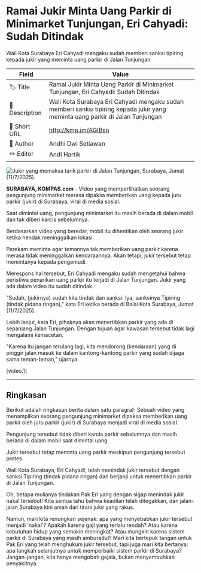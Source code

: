 # Ramai Jukir Minta Uang Parkir di Minimarket Tunjungan, Eri Cahyadi: Sudah Ditindak

Wali Kota Surabaya Eri Cahyadi mengaku sudah memberi sanksi tipiring kepada jukir yang meminta uang parkir di Jalan Tunjungan

| Field         | Value                                                       |
|---------------|-------------------------------------------------------------|
| 🏷️ Title       | Ramai Jukir Minta Uang Parkir di Minimarket Tunjungan, Eri Cahyadi: Sudah Ditindak |
| 📝 Description | Wali Kota Surabaya Eri Cahyadi mengaku sudah memberi sanksi tipiring kepada jukir yang meminta uang parkir di Jalan Tunjungan |
| 🔗 Short URL   | http://kmp.im/AGIBsn |
| 👤 Author      | Andhi Dwi Setiawan |
| ✏️ Editor      | Andi Hartik |

![Jukir yang memaksa tarik parkir di Jalan Tunjungan, Surabaya, Jumat (11/7/2025).](https://asset.kompas.com/crops/dqegGHxV2MEKU_RpIuqTI3I_94U=/0x0:0x0/750x500/data/photo/2025/07/11/68711d24ad88f.jpeg)

**SURABAYA, KOMPAS.com** - Video yang memperlihatkan seorang pengunjung minimarket merasa dipaksa memberikan uang kepada juru parkir (jukir) di Surabaya, viral di media sosial.

Saat dimintai uang, pengunjung minimarket itu masih berada di dalam mobil dan tak diberi karcis sebelumnya.

Berdasarkan video yang beredar, mobil itu dihentikan oleh seorang jukir ketika hendak meninggalkan lokasi.

Perekam meminta agar temannya tak memberikan uang parkir karena merasa tidak meninggalkan kendaraannya. Akan tetapi, jukir tersebut tetap memintanya kepada pengemudi.

Merespons hal tersebut, Eri Cahyadi mengaku sudah mengetahui bahwa peristiwa penarikan uang parkir itu terjadi di Jalan Tunjungan. Jukir yang ada dalam video itu sudah ditindak.

\"Sudah, (jukirnya) sudah kita tindak dan sanksi. Iya, sanksinya Tipiring (tindak pidana ringan),\" kata Eri ketika berada di Balai Kota Surabaya, Jumat (11/7/2025).

Lebih lanjut, kata Eri, pihaknya akan menertibkan parkir yang ada di sepanjang Jalan Tunjungan. Dengan tujuan agar kawasan tersebut tidak lagi mengalami kemacetan.

\"Karena itu jangan terulang lagi, kita mendorong (kendaraan) yang di pinggir jalan masuk ke dalam kantong-kantong parkir yang sudah dijaga sama teman-teman,\" ujarnya.

\[video.1\]  

---
## Ringkasan

Berikut adalah ringkasan berita dalam satu paragraf: Sebuah video yang menampilkan seorang pengunjung minimarket dipaksa memberikan uang parkir oleh juru parkir (jukir) di Surabaya menjadi viral di media sosial.

 Pengunjung tersebut tidak diberi karcis parkir sebelumnya dan masih berada di dalam mobil saat dimintai uang.

 Jukir tersebut tetap meminta uang parkir meskipun pengunjung tersebut protes.

 Wali Kota Surabaya, Eri Cahyadi, telah menindak jukir tersebut dengan sanksi Tipiring (tindak pidana ringan) dan berjanji untuk menertibkan parkir di Jalan Tunjungan.



Oh, betapa mulianya tindakan Pak Eri yang dengan sigap menindak jukir nakal tersebut! Kita semua tahu bahwa keadilan telah ditegakkan, dan jalan-jalan Surabaya kini aman dari tirani jukir yang rakus.

 Namun, mari kita renungkan sejenak: apa yang menyebabkan jukir tersebut menjadi 'nakal'? Apakah karena gaji yang terlalu rendah? Atau karena kebutuhan hidup yang semakin meningkat? Atau mungkin karena sistem parkir di Surabaya yang masih amburadul? Mari kita bertepuk tangan untuk Pak Eri yang telah menghukum jukir tersebut, tapi juga mari kita bertanya: apa langkah selanjutnya untuk memperbaiki sistem parkir di Surabaya? Jangan-jangan, kita hanya mengobati gejala, bukan menyembuhkan penyakitnya.
